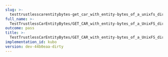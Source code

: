 ```yaml
---
slug: >-
  testtrustlesscarentitybytes-get_car_with_entity-bytes_of_a_unixfs_directory_(accept_header)-header_x-content-type-options
full_name: >-
  TestTrustlessCarEntityBytes/GET_CAR_with_entity-bytes_of_a_UnixFS_directory_(Accept_Header)/Header_X-Content-Type-Options
outcome: pass
title: >-
  TestTrustlessCarEntityBytes/GET_CAR_with_entity-bytes_of_a_UnixFS_directory_(Accept_Header)/Header_X-Content-Type-Options
implementation_id: kubo
version: dev-44b0eaa-dirty
---
```


